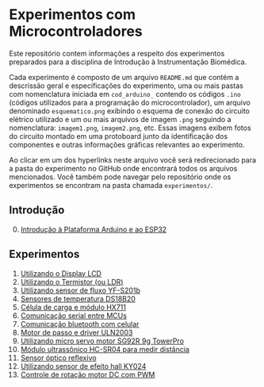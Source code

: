 # Experimentos com Microcontroladores
Este repositório contem informações a respeito dos experimentos
preparados para a disciplina de Introdução à Instrumentação Biomédica.

Cada experimento é composto de um arquivo `README.md` que contém a
descrissão geral e especificações do experimento, uma ou mais pastas
com nomenclatura iniciada em `cod_arduino_` contendo os códigos `.ino` 
(códigos utilizados para a programação do microcontrolador), um arquivo
denominado `esquematico.png` exibindo o esquema de conexão do circuito 
elétrico utilizado e um ou mais arquivos de imagem `.png` seguindo a 
nomenclatura: `imagem1.png`, `imagem2.png`, etc. Essas imagens exibem 
fotos do circuito montado em uma protoboard junto da identificação dos 
componentes e outras informações gráficas relevantes ao experimento.

Ao clicar em um dos hyperlinks neste arquivo você será redirecionado
para a pasta do experimento no GitHub onde encontrará todos os
arquivos mencionados. Você também pode navegar pelo repositório onde
os experimentos se encontram na pasta chamada `experimentos/`.

## Introdução
0. [Introdução à Plataforma Arduino e ao ESP32](https://github.com/Experimentos-Microcontroladores/instrumentacao-biomedica/tree/main/instalacao)

## Experimentos
1. [Utilizando o Display LCD](https://github.com/Experimentos-Microcontroladores/instrumentacao-biomedica/tree/main/experimentos/1-Display-LCD)
2. [Utilizando o Termistor (ou LDR)](https://github.com/Experimentos-Microcontroladores/instrumentacao-biomedica/tree/main/experimentos/2-Termistor-LDR)
3. [Utilizando sensor de fluxo YF-S201b](https://github.com/Experimentos-Microcontroladores/instrumentacao-biomedica/tree/main/experimentos/3-Sensor-de-fluxo)
4. [Sensores de temperatura DS18B20](https://github.com/Experimentos-Microcontroladores/instrumentacao-biomedica/tree/main/experimentos/4-Sensores-de-temperatura)
5. [Célula de carga e módulo HX711](https://github.com/Experimentos-Microcontroladores/instrumentaao-biomedica/tree/main/experimentos/5-Celula-de-carga-HX711)
6. [Comunicação serial entre MCUs](https://github.com/Experimentos-Microcontroladores/instrumentacao-biomedica/tree/main/experimentos/6-Comunicacao-serial-MCUs)
7. [Comunicação bluetooth com celular](https://github.com/Experimentos-Microcontroladores/instrumentacao-biomedica/tree/main/experimentos/7-Comunicacao-serial-bluetooth)
8. [Motor de passo e driver ULN2003](https://github.com/Experimentos-Microcontroladores/instrumentacao-biomedica/tree/main/experimentos/8-Motor-de-passo-ULN2003)
9. [Utilizando micro servo motor  SG92R 9g TowerPro](https://github.com/Experimentos-Microcontroladores/instrumentacao-biomedica/tree/main/experimentos/9-Servo-motor)
12. [Módulo ultrassônico HC-SR04 para medir distância](https://github.com/Experimentos-Microcontroladores/instrumentacao-biomedica/tree/main/experimentos/12-Modulo-ultrassonico)
14. [Sensor óptico reflexivo](https://github.com/Experimentos-Microcontroladores/instrumentacao-biomedica/tree/main/experimentos/14-Sensor-optico-reflexivo)
15. [Utilizando sensor de efeito hall KY024](https://github.com/Experimentos-Microcontroladores/instrumentacao-biomedica/tree/main/experimentos/15-Sensor-efeito-hall-KY024)
16. [Controle de rotação motor DC com PWM](https://github.com/Experimentos-Microcontroladores/instrumentacao-biomedica/tree/main/experimentos/16-Controle-de-rotacao-motor-PWM)
